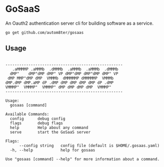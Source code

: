 # GoSaaS

An Oauth2 authentication server cli for building software as a service.

    go get github.com/autom8ter/gosaas
    
## Usage



```text

---------------------------------------------------
   .aMMMMP .aMMMb  .dMMMb  .aMMMb  .aMMMb  .dMMMb
  dMP"    dMP"dMP dMP" VP dMP"dMP dMP"dMP dMP" VP
 dMP MMP"dMP dMP  VMMMb  dMMMMMP dMMMMMP  VMMMb  
dMP.dMP dMP.aMP dP .dMP dMP dMP dMP dMP dP .dMP  
VMMMP"  VMMMP"  VMMMP" dMP dMP dMP dMP  VMMMP"   
---------------------------------------------------

Usage:
  gosaas [command]

Available Commands:
  config      debug config
  flags       debug flags
  help        Help about any command
  serve       start the GoSaaS server

Flags:
      --config string   config file (default is $HOME/.gosaas.yaml)
  -h, --help            help for gosaas

Use "gosaas [command] --help" for more information about a command.

```